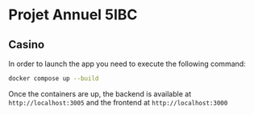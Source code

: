 # Projet Annuel 5IBC
## Casino

In order to launch the app you need to execute the following command:
```bash
docker compose up --build
```

Once the containers are up, the backend is available at `http://localhost:3005` and the frontend at `http://localhost:3000`